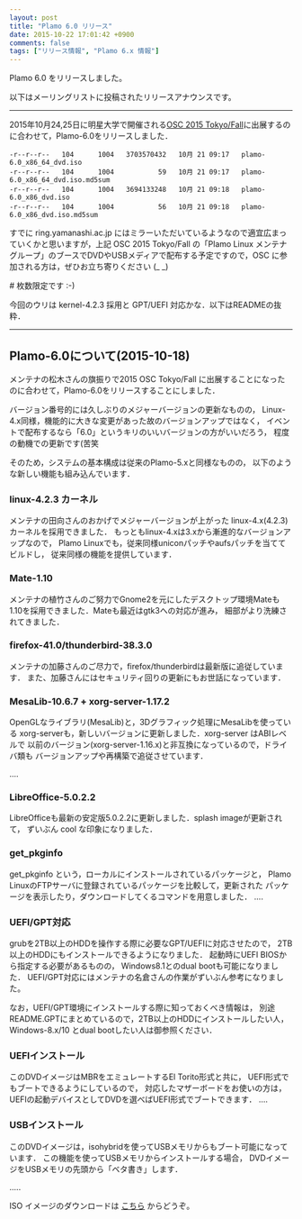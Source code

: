 ```yaml
---
layout: post
title: "Plamo 6.0 リリース"
date: 2015-10-22 17:01:42 +0900
comments: false
tags: ["リリース情報", "Plamo 6.x 情報"]
---
```


Plamo 6.0 をリリースしました。

以下はメーリングリストに投稿されたリリースアナウンスです。

----

2015年10月24,25日に明星大学で開催される[OSC 2015 Tokyo/Fall](http://www.ospn.jp/osc2015-fall/)に出展するのに合わせて，Plamo-6.0をリリースしました．

    -r--r--r--   104      1004   3703570432   10月 21 09:17   plamo-6.0_x86_64_dvd.iso
    -r--r--r--   104      1004           59   10月 21 09:17   plamo-6.0_x86_64_dvd.iso.md5sum
    -r--r--r--   104      1004   3694133248   10月 21 09:18   plamo-6.0_x86_dvd.iso
    -r--r--r--   104      1004           56   10月 21 09:18   plamo-6.0_x86_dvd.iso.md5sum

すでに ring.yamanashi.ac.jp にはミラーいただいているようなので適宜広まっていくかと思いますが，上記 OSC 2015 Tokyo/Fall の「Plamo Linux メンテナグループ」のブースでDVDやUSBメディアで配布する予定ですので，OSC に参加される方は，ぜひお立ち寄りください (_ _)

\# 枚数限定です :-)

今回のウリは kernel-4.2.3 採用と GPT/UEFI 対応かな．以下はREADMEの抜粋．

----

## Plamo-6.0について(2015-10-18)

メンテナの松木さんの旗振りで2015 OSC Tokyo/Fall に出展することになった
のに合わせて，Plamo-6.0をリリースすることにしました．

バージョン番号的には久しぶりのメジャーバージョンの更新なものの，
Linux-4.x同様，機能的に大きな変更があった故のバージョンアップではなく，
イベントで配布するなら「6.0」というキリのいいバージョンの方がいいだろう，
程度の動機での更新です(苦笑

そのため，システムの基本構成は従来のPlamo-5.xと同様なものの，
以下のような新しい機能も組み込んでいます．

### linux-4.2.3 カーネル

メンテナの田向さんのおかげでメジャーバージョンが上がった
linux-4.x(4.2.3)カーネルを採用できました．
もっともlinux-4.xは3.xから漸進的なバージョンアップなので，
Plamo Linuxでも，従来同様uniconパッチやaufsパッチを当ててビルドし，
従来同様の機能を提供しています．

### Mate-1.10

メンテナの植竹さんのご努力でGnome2を元にしたデスクトップ環境Mateも
1.10を採用できました．Mateも最近はgtk3への対応が進み，
細部がより洗練されてきました．

### firefox-41.0/thunderbird-38.3.0

メンテナの加藤さんのご尽力で，firefox/thunderbirdは最新版に追従しています．
また、加藤さんにはセキュリティ回りの更新にもお世話になっています．

### MesaLib-10.6.7 + xorg-server-1.17.2

OpenGLなライブラリ(MesaLib)と，3Dグラフィック処理にMesaLibを使っている
xorg-serverも，新しいバージョンに更新しました．xorg-server はABIレベルで
以前のバージョン(xorg-server-1.16.x)と非互換になっているので，ドライバ類も
バージョンアップや再構築で追従させています．

....

### LibreOffice-5.0.2.2

LibreOfficeも最新の安定版5.0.2.2に更新しました．splash imageが更新されて，
ずいぶん cool な印象になりました．

### get_pkginfo

get_pkginfo という，ローカルにインストールされているパッケージと，
Plamo LinuxのFTPサーバに登録されているパッケージを比較して，更新された
パッケージを表示したり，ダウンロードしてくるコマンドを用意しました．
....

### UEFI/GPT対応

grubを2TB以上のHDDを操作する際に必要なGPT/UEFIに対応させたので，
2TB以上のHDDにもインストールできるようになりました．
起動時にUEFI BIOSから指定する必要があるものの，
Windows8.1とのdual bootも可能になりました．
UEFI/GPT対応にはメンテナの名倉さんの作業がずいぶん参考になりました。

なお，UEFI/GPT環境にインストールする際に知っておくべき情報は，
別途README.GPTにまとめているので，2TB以上のHDDにインストールしたい人，
Windows-8.x/10 とdual bootしたい人は御参照ください．

### UEFIインストール

このDVDイメージはMBRをエミュレートするEl Torito形式と共に，
UEFI形式でもブートできるようにしているので，
対応したマザーボードをお使いの方は，
UEFIの起動デバイスとしてDVDを選べばUEFI形式でブートできます．
....

### USBインストール

このDVDイメージは，isohybridを使ってUSBメモリからもブート可能になっています．
この機能を使ってUSBメモリからインストールする場合，
DVDイメージをUSBメモリの先頭から「ベタ書き」します．

.....

ISO イメージのダウンロードは [こちら](/download/) からどうぞ。
